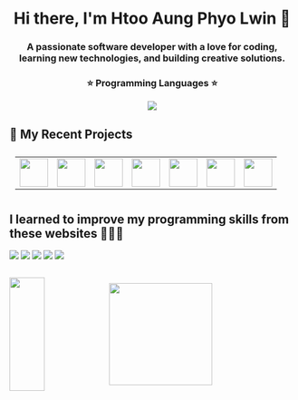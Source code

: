 <h1 align="center">Hi there, I'm Htoo Aung Phyo Lwin 👋</h1>
<h3 align="center">A passionate software developer with a love for coding, learning new technologies, and building creative solutions.</h3>

<!--
<img align="left" width="47%" height="200px" 
     src="https://github-readme-stats.vercel.app/api?username=htooaungphyolwin&show_icons=true&theme=tokyonight" />

<img align="right" width="47%" height="200px" 
     src="https://streak-stats.demolab.com?user=htooaungphyolwin&theme=tokyonight&border_radius=4.5" />
-->
<!-- Languages -->

<div align=center>
  <h3>⭐️ Programming Languages ⭐️</h3>
 
<img src="https://skillicons.dev/icons?i=java,js,ts,php,python,c,fortran,lua">
</div>

<div align="center">
<!--
<h3> 🚀 Frameworks and Libraries 🚀</h3>

<img src="https://skillicons.dev/icons?i=react,electron,nextjs,vue,pinia,nuxtjs,nodejs,express,laravel,alpinejs,bootstrap,tailwind">

<h3>📦 Databases 📦</h3>
   <img src="https://skillicons.dev/icons?i=mysql,postgresql,sqlite,firebase,supabase,mongodb">

<h3>⛰️ Hosting ⛰️</h3>
   <img src="https://skillicons.dev/icons?i=vercel,netlify">

<h3>🔭 Tools 🔭</h3>
   <img src="https://skillicons.dev/icons?i=vscode,neovim,postman,git,github">
<br>
   <img src="https://skillicons.dev/icons?i=notion,obsidian" />
-->
</div>



<h2>🚀 My Recent Projects</h2>

<div style="display: flex; flex-wrap: wrap; justify-content: space-between;">
<table style="flex: 1; width: 100%; margin: 10px;">
        <tr>
<td><a target="_blank" href="https://bright-flow.vercel.app/"><img src="https://htooaungphyolwin.vercel.app/projects/bright_flow_v1_logo.png" width=50
height=50></a></td>
            <td><a target="_blank" href="https://typing-mm.vercel.app/"><img src="https://htooaungphyolwin.vercel.app/projects/typing_speed_test_logo.png" width=50
height=50></a></td>
            <td><a target="_blank" href="https://happy-shopping-center.vercel.app/"><img src="https://htooaungphyolwin.vercel.app/projects/happy_shopping_logo.png" width=50
height=50></a></td>
            <td><a target="_blank" href="https://pokemons-guide.vercel.app/"><img src="https://htooaungphyolwin.vercel.app/projects/pokemon_logo.png" width=50
height=50></a></td>
            <td><a target="_blank" href="https://crystalmovie-mm.vercel.app/"><img src="https://htooaungphyolwin.vercel.app/projects/crystal_movie_logo.png" width=50 height=50></a></td>
            <td><a target="_blank" href="https://crystal-movie.vercel.app"><img src="https://htooaungphyolwin.vercel.app/projects/crystal_movie_vue_logo.png" width=50 height=50></a></td>
<td><a target="_blank" href="https://ninja-hr-doc.vercel.app"><img src="https://ninja-hr-doc.vercel.app/img/logo.png" width=50
height=50></a></td>
<!--             <td><a target="_blank" href="https://lwin.vercel.app"><img src="https://lwin.vercel.app/web_main_logo.png"
width=50 height=50></a></td> -->
        </tr>
    </table>
</div>

<div>

<h2>I learned to improve my programming skills from these websites 👨🏻‍💻</h2>

<img src="https://img.shields.io/badge/Codecademy-FFF0E5?style=for-the-badge&logo=codecademy&logoColor=1F243A" />
<img src="https://img.shields.io/badge/Freecodecamp-%23123.svg?&style=for-the-badge&logo=freecodecamp&logoColor=green" />
<img src="https://img.shields.io/badge/Skill%20share-002333?style=for-the-badge&logo=skillshare&logoColor=00FF84" />
<img src="https://img.shields.io/badge/Coursera-%230056D2.svg?style=for-the-badge&logo=Coursera&logoColor=white" />
<img src="https://img.shields.io/badge/Udemy-A435F0?style=for-the-badge&logo=Udemy&logoColor=white" />

</div>

<h2></h2>
<div style="display: flex; align-items: center" width="100%">
  <img height="200px" width="35%" src ="https://github-readme-stats.vercel.app/api?username=htooaungphyolwin&theme=onedark&show_icons=true&hide_border=true&count_private=true">
  <img height="180px" width="60%" src="http://github-profile-summary-cards.vercel.app/api/cards/profile-details?username=htooaungphyolwin&theme=onedark" />
</div>
